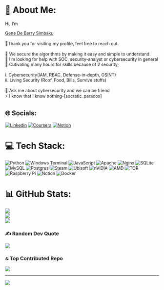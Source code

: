 # 💫 About Me:
Hi, I’m <div class="badge-base LI-profile-badge" data-locale="en_US" data-size="medium" data-theme="dark" data-type="VERTICAL" data-vanity="gdb-simbaku" data-version="v1"><a class="badge-base__link LI-simple-link" href="https://my.linkedin.com/in/gdb-simbaku?trk=profile-badge">Gene De Berry Simbaku</a></div>
              <br>🔭Thank you for visiting my profile, feel free to reach out.<br> <br>👯 We secure the algorithms by making it easy and simple to understand.<br>🤝 I’m looking for help with SOC, security-analyst or cybersecurity in general<br>🌱 Cutivating many hours for skills because of 2 security;<br><br>    i. Cybersecurity(IAM, RBAC, Defense-in-depth, OSINT)<br>    ii. Living Security (Roof, Food, Bills, Survive stuffs)<br><br>💬 Ask me about cybersecurity and we can be friend<br>⚡ I know that I know nothing-[socratic_paradox]


## 🌐 Socials:
[![Linkedin](https://custom-icon-badges.demolab.com/badge/LinkedIn-0A66C2?logo=linkedin-white&logoColor=fff)](https://www.linkedin.com/in/gene-de-berry-simbaku-853385369/) 
[![Coursera](https://img.shields.io/badge/Coursera-0056D2?logo=coursera&logoColor=fff)](https://www.coursera.org/user/8b35896687894f573462f5d34ae5c1da)
[![Notion](https://img.shields.io/badge/Notion-000?logo=notion&logoColor=fff)](https://www.notion.so/Resume-ff1a2752854f4e3d9fa4ec01ef3ff1c4)
# 💻 Tech Stack:
![Python](https://img.shields.io/badge/python-3670A0?style=plastic&logo=python&logoColor=ffdd54) ![Windows Terminal](https://img.shields.io/badge/Windows%20Terminal-%234D4D4D.svg?style=plastic&logo=windows-terminal&logoColor=white) ![JavaScript](https://img.shields.io/badge/javascript-%23323330.svg?style=plastic&logo=javascript&logoColor=%23F7DF1E) ![Apache](https://img.shields.io/badge/apache-%23D42029.svg?style=plastic&logo=apache&logoColor=white) ![Nginx](https://img.shields.io/badge/nginx-%23009639.svg?style=plastic&logo=nginx&logoColor=white) ![SQLite](https://img.shields.io/badge/sqlite-%2307405e.svg?style=plastic&logo=sqlite&logoColor=white) ![MySQL](https://img.shields.io/badge/mysql-4479A1.svg?style=plastic&logo=mysql&logoColor=white) ![Postgres](https://img.shields.io/badge/postgres-%23316192.svg?style=plastic&logo=postgresql&logoColor=white) ![Steam](https://img.shields.io/badge/steam-%23000000.svg?style=plastic&logo=steam&logoColor=white) ![Ubisoft](https://img.shields.io/badge/Ubisoft-%23F5F5F5.svg?style=plastic&logo=Ubisoft&logoColor=black) ![nVIDIA](https://img.shields.io/badge/nVIDIA-%2376B900.svg?style=plastic&logo=nVIDIA&logoColor=white) ![AMD](https://img.shields.io/badge/AMD-%23000000.svg?style=plastic&logo=amd&logoColor=white) ![TOR](https://img.shields.io/badge/tor-%237E4798.svg?style=plastic&logo=tor-project&logoColor=white) ![Raspberry Pi](https://img.shields.io/badge/-Raspberry_Pi-C51A4A?style=plastic&logo=Raspberry-Pi) ![Notion](https://img.shields.io/badge/Notion-%23000000.svg?style=plastic&logo=notion&logoColor=white) ![Docker](https://img.shields.io/badge/docker-%230db7ed.svg?style=plastic&logo=docker&logoColor=white)
# 📊 GitHub Stats:
![](https://github-readme-stats.vercel.app/api?username=toohau&theme=dark&hide_border=false&include_all_commits=true&count_private=true)<br/>
![](https://github-readme-streak-stats.herokuapp.com/?user=toohau&theme=dark&hide_border=false)<br/>
![](https://github-readme-stats.vercel.app/api/top-langs/?username=toohau&theme=dark&hide_border=false&include_all_commits=true&count_private=true&layout=compact)

### ✍️ Random Dev Quote
![](https://quotes-github-readme.vercel.app/api?type=horizontal&theme=merko)

### 🔝 Top Contributed Repo
![](https://github-contributor-stats.vercel.app/api?username=toohau&limit=5&theme=prussian&combine_all_yearly_contributions=true)

---
[![](https://visitcount.itsvg.in/api?id=toohau&icon=1&color=3)](https://visitcount.itsvg.in)

<!-- Proudly created with GPRM ( https://gprm.itsvg.in ) -->
